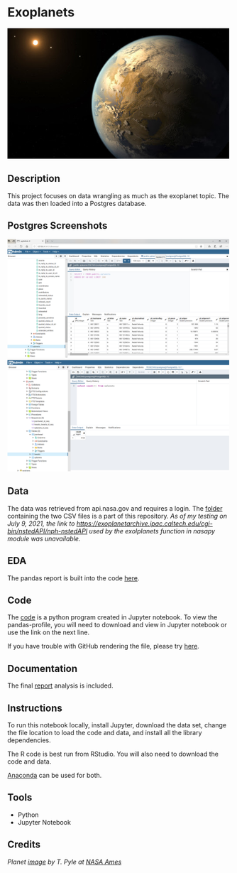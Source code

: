 # Exoplanets

<img src="images/kepler-186f.jpg" width ="500">

## Description

This project focuses on data wrangling as much as the exoplanet topic. The data was then loaded into a Postgres database.

## Postgres Screenshots

<img src="images/proofpostgres.PNG" width ="500">

<img src="images/proofpostgres2.PNG" width ="500">

## Data

The data was retrieved from api.nasa.gov and requires a login. The [folder](data/) containing the two CSV files is a part of this repository.
_As of my testing on July 9, 2021, the link to https://exoplanetarchive.ipac.caltech.edu/cgi-bin/nstedAPI/nph-nstedAPI used by the exolplanets function in nasapy module was unavailable._

## EDA 

The pandas report is built into the code [here](https://nbviewer.jupyter.org/github/SDLoyd/Exoplanets/blob/master/code/finalprojectdcs.ipynb).

## Code

The [code](code/finalprojectdcs.ipynb) is a python program created in Jupyter notebook. To view the pandas-profile, you will need to download and view in Jupyter notebook or use the link on the next line.

If you have trouble with GitHub rendering the file, please try [here](https://nbviewer.jupyter.org/github/SDLoyd/Exoplanets/blob/master/code/finalprojectdcs.ipynb).

## Documentation

The final [report](docs/Finalproject.pdf) analysis is included.

## Instructions

To run this notebook locally, install Jupyter, download the data set, change the file location to load the code and data, and install all the library dependencies.

The R code is best run from RStudio. You will also need to download the code and data.

[Anaconda](https://www.anaconda.com/) can be used for both.

## Tools

* Python
* Jupyter Notebook

## Credits

_Planet [image](https://www.nasa.gov/ames/kepler/kepler-186f-the-first-earth-size-planet-in-the-habitable-zone) by T. Pyle at [NASA Ames](https://www.nasa.gov/ames)_
